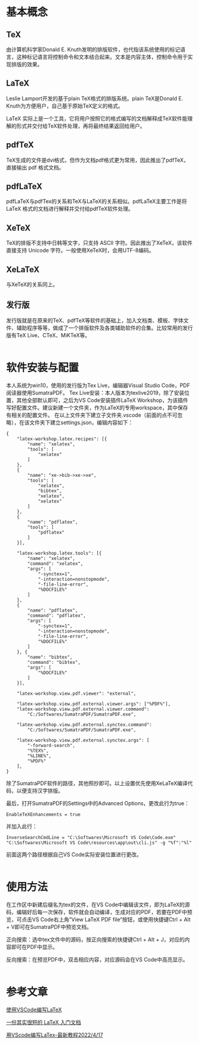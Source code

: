 # 基本概念
## TeX
由计算机科学家Donald E. Knuth发明的排版软件，也代指该系统使用的标记语言，这种标记语言将控制命令和文本结合起来。文本是内容主体，控制命令用于实现排版的效果。

## LaTeX
Leslie Lamport开发的基于plain TeX格式的排版系统。plain TeX是Donald E. Knuth为方便用户，自己基于原始TeX定义的格式。

LaTeX 实际上是一个工具，它将用户按照它的格式编写的文档解释成TeX软件能理解的形式并交付给TeX软件处理，再将最终结果返回给用户。

## pdfTeX
TeX生成的文件是dvi格式，但作为文档pdf格式更为常用，因此推出了pdfTeX，直接输出 pdf 格式文档。

## pdfLaTeX
pdfLaTeX与pdfTex的关系和TeX与LaTeX的关系相似。pdfLaTeX主要工作是将 LaTeX 格式的文档进行解释并交付给pdfTeX软件处理。

## XeTeX
TeX的排版不支持中日韩等文字，只支持 ASCII 字符。因此推出了XeTeX，该软件直接支持 Unicode 字符。一般使用XeTeX时，会用UTF-8编码。

## XeLaTeX
与XeTeX的关系同上。

## 发行版
发行版就是在原来的TeX、pdfTeX等软件的基础上，加入文档类、模板、字体文件、辅助程序等等，做成了一个排版软件及各类辅助软件的合集。比较常用的发行版有TeX Live、CTeX、MiKTeX等。
<br/><br/>


# 软件安装与配置
本人系统为win10，使用的发行版为Tex Live，编辑器Visual Studio Code，PDF阅读器使用SumatraPDF。
Tex Live安装：本人版本为texlive2019，除了安装位置，其他全部默认即可，之后为VS Code安装插件LaTeX Workshop，为该插件写好配置文件。建议新建一个文件夹，作为LaTeX的专用workspace，其中保存有相关的配置文件。
在以上文件夹下建立子文件夹.vscode（前面的点不可忽略），在该文件夹下建立settings.json，编辑内容如下：
```
{
    "latex-workshop.latex.recipes": [{
        "name": "xelatex",
        "tools": [
            "xelatex"
        ]
    },
    {
        "name": "xe->bib->xe->xe",
        "tools": [
            "xelatex",
            "bibtex",
            "xelatex",
            "xelatex"
        ] 
    },  
    {
        "name": "pdflatex",
        "tools": [
            "pdflatex"
        ]
    }],
 
    "latex-workshop.latex.tools": [{
        "name": "xelatex",
        "command": "xelatex",
        "args": [
            "-synctex=1",
            "-interaction=nonstopmode",
            "-file-line-error",
            "%DOCFILE%"
        ]
    },
    {
        "name": "pdflatex",
        "command": "pdflatex",
        "args": [
            "-synctex=1",
            "-interaction=nonstopmode",
            "-file-line-error",
            "%DOCFILE%"
        ]
    }, {
        "name": "bibtex",
        "command": "bibtex",
        "args": [
            "%DOCFILE%"
        ]
    }],
 
    "latex-workshop.view.pdf.viewer": "external",
 
    "latex-workshop.view.pdf.external.viewer.args": ["%PDF%"],
    "latex-workshop.view.pdf.external.viewer.command":
        "C:/Softwares/SumatraPDF/SumatraPDF.exe",
 
    "latex-workshop.view.pdf.external.synctex.command":
        "C:/Softwares/SumatraPDF/SumatraPDF.exe",
 
    "latex-workshop.view.pdf.external.synctex.args": [
        "-forward-search",
        "%TEX%",
        "%LINE%",
        "%PDF%"
    ],
}
```
除了SumatraPDF软件的路径，其他照抄即可。以上设置优先使用XeLaTeX编译代码，以便支持汉字排版。

最后，打开SumatraPDF的Settings中的Advanced Options，更改此行为true：
```
EnableTeXEnhancements = true
```
并加入此行：

```
InverseSearchCmdLine = "C:\Softwares\Microsoft VS Code\Code.exe" "C:\Softwares\Microsoft VS Code\resources\app\out\cli.js" -g "%f":"%l"
```
前面这两个路径根据自己VS Code实际安装位置进行更改。
<br/><br/>

# 使用方法
在工作区中新建后缀名为tex的文件，在VS Code中编辑该文件，即为LaTeX的源码，编辑好后每一次保存，软件就会自动编译，生成对应的PDF，若要在PDF中预览，可点击VS Code右上角”View LaTeX PDF file“按钮，或使用快捷键Ctrl + Alt + V即可在SumatraPDF中预览文档。

正向搜索：选中tex文件中的源码，按正向搜索的快捷键Ctrl + Alt + J，对应的内容即可在PDF中显示。

反向搜索：在预览PDF中，双击相应内容，对应源码会在VS Code中高亮显示。
<br/><br/>

# 参考文章
[使用VSCode编写LaTeX](https://zhuanlan.zhihu.com/p/38178015)

[一份其实很短的 LaTeX 入门文档](
https://liam.page/2014/09/08/latex-introduction/)

[用VScode编写LaTex-最新教程2022/4/17](https://blog.csdn.net/weixin_43356770/article/details/104035291)
